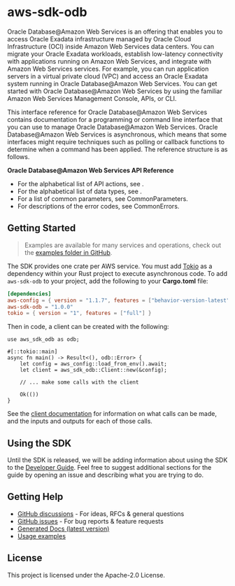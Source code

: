 # aws-sdk-odb

Oracle Database@Amazon Web Services is an offering that enables you to access Oracle Exadata infrastructure managed by Oracle Cloud Infrastructure (OCI) inside Amazon Web Services data centers. You can migrate your Oracle Exadata workloads, establish low-latency connectivity with applications running on Amazon Web Services, and integrate with Amazon Web Services services. For example, you can run application servers in a virtual private cloud (VPC) and access an Oracle Exadata system running in Oracle Database@Amazon Web Services. You can get started with Oracle Database@Amazon Web Services by using the familiar Amazon Web Services Management Console, APIs, or CLI.

This interface reference for Oracle Database@Amazon Web Services contains documentation for a programming or command line interface that you can use to manage Oracle Database@Amazon Web Services. Oracle Database@Amazon Web Services is asynchronous, which means that some interfaces might require techniques such as polling or callback functions to determine when a command has been applied. The reference structure is as follows.

__Oracle Database@Amazon Web Services API Reference__
  - For the alphabetical list of API actions, see .
  - For the alphabetical list of data types, see .
  - For a list of common parameters, see CommonParameters.
  - For descriptions of the error codes, see CommonErrors.

## Getting Started

> Examples are available for many services and operations, check out the
> [examples folder in GitHub](https://github.com/awslabs/aws-sdk-rust/tree/main/examples).

The SDK provides one crate per AWS service. You must add [Tokio](https://crates.io/crates/tokio)
as a dependency within your Rust project to execute asynchronous code. To add `aws-sdk-odb` to
your project, add the following to your **Cargo.toml** file:

```toml
[dependencies]
aws-config = { version = "1.1.7", features = ["behavior-version-latest"] }
aws-sdk-odb = "1.0.0"
tokio = { version = "1", features = ["full"] }
```

Then in code, a client can be created with the following:

```rust,no_run
use aws_sdk_odb as odb;

#[::tokio::main]
async fn main() -> Result<(), odb::Error> {
    let config = aws_config::load_from_env().await;
    let client = aws_sdk_odb::Client::new(&config);

    // ... make some calls with the client

    Ok(())
}
```

See the [client documentation](https://docs.rs/aws-sdk-odb/latest/aws_sdk_odb/client/struct.Client.html)
for information on what calls can be made, and the inputs and outputs for each of those calls.

## Using the SDK

Until the SDK is released, we will be adding information about using the SDK to the
[Developer Guide](https://docs.aws.amazon.com/sdk-for-rust/latest/dg/welcome.html). Feel free to suggest
additional sections for the guide by opening an issue and describing what you are trying to do.

## Getting Help

* [GitHub discussions](https://github.com/awslabs/aws-sdk-rust/discussions) - For ideas, RFCs & general questions
* [GitHub issues](https://github.com/awslabs/aws-sdk-rust/issues/new/choose) - For bug reports & feature requests
* [Generated Docs (latest version)](https://awslabs.github.io/aws-sdk-rust/)
* [Usage examples](https://github.com/awslabs/aws-sdk-rust/tree/main/examples)

## License

This project is licensed under the Apache-2.0 License.

